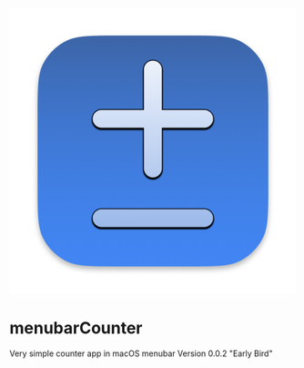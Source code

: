 <img src="https://github.com/scentistx/menubarCounter/blob/master/appiconv2.png"> 

# menubarCounter
Very simple counter app in macOS menubar
Version 0.0.2 "Early Bird"

